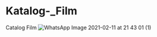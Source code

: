 # Katalog-_Film
Catalog Film
![WhatsApp Image 2021-02-11 at 21 43 01 (1)](https://user-images.githubusercontent.com/60816846/107652150-dcd72d80-6cb2-11eb-8bb5-163259444e5a.jpeg)
